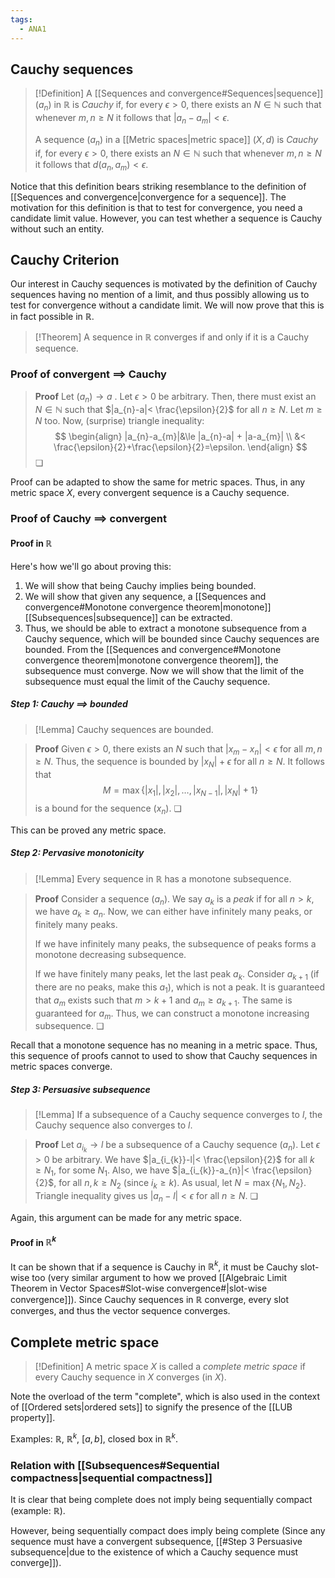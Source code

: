 ```yaml
---
tags:
  - ANA1
---
```

## Cauchy sequences

>[!Definition]
>A [[Sequences and convergence#Sequences|sequence]] $(a_{n})$ in $\mathbb{R}$ is *Cauchy* if, for every $\epsilon>0$, there exists an $N\in \mathbb{N}$ such that whenever $m,n\ge N$ it follows that $|a_{n}-a_{m}|<\epsilon$.
>
>A sequence $(a_{n})$ in a [[Metric spaces|metric space]] $(X,d)$ is *Cauchy* if, for every $\epsilon>0$, there exists an $N\in \mathbb{N}$ such that whenever $m,n\ge N$ it follows that $d(a_{n}, a_{m})<\epsilon$.

Notice that this definition bears striking resemblance to the definition of [[Sequences and convergence|convergence for a sequence]]. The motivation for this definition is that to test for convergence, you need a candidate limit value. However, you can test whether a sequence is Cauchy without such an entity.

## Cauchy Criterion

Our interest in Cauchy sequences is motivated by the definition of Cauchy sequences having no mention of a limit, and thus possibly allowing us to test for convergence without a candidate limit. We will now prove that this is in fact possible in $\mathbb{R}$. 

>[!Theorem]
>A sequence in $\mathbb{R}$ converges if and only if it is a Cauchy sequence. 

### Proof of convergent $\implies$ Cauchy

>**Proof**
>Let $(a_{n})\to a$ . Let $\epsilon>0$ be arbitrary. Then, there must exist an $N\in \mathbb{N}$ such that $|a_{n}-a|< \frac{\epsilon}{2}$ for all $n\ge N$. Let $m\ge N$ too. Now, (surprise) triangle inequality:
>$$
>\begin{align}
>|a_{n}-a_{m}|&\le |a_{n}-a| + |a-a_{m}| \\
>&< \frac{\epsilon}{2}+\frac{\epsilon}{2}=\epsilon.
>\end{align}
>$$
>❏

Proof can be adapted to show the same for metric spaces. Thus, in any metric space $X$, every convergent sequence is a Cauchy sequence.

### Proof of Cauchy $\implies$ convergent

#### Proof in $\mathbb{R}$

Here's how we'll go about proving this:
1. We will show that being Cauchy implies being bounded.
2. We will show that given any sequence, a [[Sequences and convergence#Monotone convergence theorem|monotone]] [[Subsequences|subsequence]] can be extracted.
3. Thus, we should be able to extract a monotone subsequence from a Cauchy sequence, which will be bounded since Cauchy sequences are bounded. From the [[Sequences and convergence#Monotone convergence theorem|monotone convergence theorem]], the subsequence must converge. Now we will show that the limit of the subsequence must equal the limit of the Cauchy sequence.

##### Step 1: Cauchy $\implies$ bounded

>[!Lemma]
>Cauchy sequences are bounded. 
>

>**Proof**
>Given $\epsilon>0$, there exists an $N$ such that $|x_{m}-x_{n}|<\epsilon$ for all $m,n\geq N$. Thus, the sequence is bounded by $|x_{N}|+\epsilon$ for all $n\ge N$. It follows that 
>$$
>M=\max\{ |x_{1}|, |x_{2}|, \dots, |x_{N-1}|, |x_{N}|+1 \}
>$$
>is a bound for the sequence $(x_{n})$. ❏

This can be proved any metric space.

##### Step 2: Pervasive monotonicity

>[!Lemma]
>Every sequence in $\mathbb{R}$ has a monotone subsequence.

>**Proof**
>Consider a sequence $(a_{n})$. We say $a_{k}$ is a *peak* if for all $n>k$, we have $a_{k}\geq a_{n}$. Now, we can either have infinitely many peaks, or finitely many peaks. 
>
>If we have infinitely many peaks, the subsequence of peaks forms a monotone decreasing subsequence.
>
>If we have finitely many peaks, let the last peak $a_{k}$. Consider $a_{k+1}$ (if there are no peaks, make this $a_{1}$), which is not a peak. It is guaranteed that $a_{m}$ exists such that $m>k+1$ and $a_{m}\ge a_{k+1}$.  The same is guaranteed for $a_{m}$. Thus, we can construct a monotone increasing subsequence. ❏

Recall that a monotone sequence has no meaning in a metric space. Thus, this sequence of proofs cannot to used to show that Cauchy sequences in metric spaces converge.
##### Step 3: Persuasive subsequence

>[!Lemma]
>If a subsequence of a Cauchy sequence converges to $l$, the Cauchy sequence also converges to $l$.

>**Proof**
>Let $a_{i_{k}}\to l$ be a subsequence of a Cauchy sequence $(a_{n})$. Let $\epsilon>0$ be arbitrary. We have $|a_{i_{k}}-l|< \frac{\epsilon}{2}$ for all $k\geq N_{1}$, for some $N_{1}$. Also, we have $|a_{i_{k}}-a_{n}|< \frac{\epsilon}{2}$, for all $n, k\ge N_{2}$ (since $i_{k}\ge k$). As usual, let $N=\max\{ N_{1}, N_{2} \}$. Triangle inequality gives us $|a_{n}-l|<\epsilon$ for all $n\ge N$. ❏

Again, this argument can be made for any metric space.

#### Proof in $\mathbb{R}^{k}$

It can be shown that if a sequence is Cauchy in $\mathbb{R}^{k}$, it must be Cauchy slot-wise too (very similar argument to how we proved [[Algebraic Limit Theorem in Vector Spaces#Slot-wise convergence#|slot-wise convergence]]). Since Cauchy sequences in $\mathbb{R}$ converge, every slot converges, and thus the vector sequence converges. 

## Complete metric space

>[!Definition]
>A metric space $X$ is called a *complete metric space* if every Cauchy sequence in $X$ converges (in $X$).

Note the overload of the term "complete", which is also used in the context of [[Ordered sets|ordered sets]] to signify the presence of the [[LUB property]]. 

Examples: $\mathbb{R}$, $\mathbb{R}^{k}$, $[a,b]$, closed box in $\mathbb{R}^{k}$. 

### Relation with [[Subsequences#Sequential compactness|sequential compactness]]

It is clear that being complete does not imply being sequentially compact (example: $\mathbb{R}$). 

However, being sequentially compact does imply being complete (Since any sequence must have a convergent subsequence, [[#Step 3 Persuasive subsequence|due to the existence of which a Cauchy sequence must converge]]).
